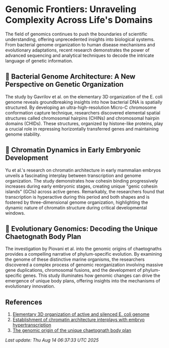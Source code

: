 # Genomic Frontiers: Unraveling Complexity Across Life's Domains

The field of genomics continues to push the boundaries of scientific understanding, offering unprecedented insights into biological systems. From bacterial genome organization to human disease mechanisms and evolutionary adaptations, recent research demonstrates the power of advanced sequencing and analytical techniques to decode the intricate language of genetic information.

## 🧬 Bacterial Genome Architecture: A New Perspective on Genetic Organization

The study by Gavrilov et al. on the elementary 3D organization of the E. coli genome reveals groundbreaking insights into how bacterial DNA is spatially structured. By developing an ultra-high-resolution Micro-C chromosome conformation capture technique, researchers discovered elemental spatial structures called chromosomal hairpins (CHINs) and chromosomal hairpin domains (CHIDs). These structures, organized by histone-like proteins, play a crucial role in repressing horizontally transferred genes and maintaining genome stability.

## 🧠 Chromatin Dynamics in Early Embryonic Development

Yu et al.'s research on chromatin architecture in early mammalian embryos unveils a fascinating interplay between transcription and genome organization. The study demonstrates how cohesin binding progressively increases during early embryonic stages, creating unique "genic cohesin islands" (GCIs) across active genes. Remarkably, the researchers found that transcription is hyperactive during this period and both shapes and is fostered by three-dimensional genome organization, highlighting the dynamic nature of chromatin structure during critical developmental windows.

## 🦠 Evolutionary Genomics: Decoding the Unique Chaetognath Body Plan

The investigation by Piovani et al. into the genomic origins of chaetognaths provides a compelling narrative of phylum-specific evolution. By examining the genome of these distinctive marine organisms, the researchers discovered a complex process of genomic reorganization involving massive gene duplications, chromosomal fusions, and the development of phylum-specific genes. This study illuminates how genomic changes can drive the emergence of unique body plans, offering insights into the mechanisms of evolutionary innovation.

## References

1. [Elementary 3D organization of active and silenced E. coli genome](https://pubmed.ncbi.nlm.nih.gov/40804527)
2. [Establishment of chromatin architecture interplays with embryo hypertranscription](https://pubmed.ncbi.nlm.nih.gov/40804526)
3. [The genomic origin of the unique chaetognath body plan](https://pubmed.ncbi.nlm.nih.gov/40804517)

*Last update: Thu Aug 14 06:37:33 UTC 2025*
